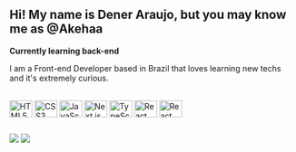 ## Hi! My name is Dener Araujo, but you may know me as @Akehaa
**Currently learning back-end**

I am a Front-end Developer based in Brazil
that loves learning new techs and it's extremely curious.



<div style="display: inline_block"><br>
  <img align="center" alt="HTML5" height="30" width="40" src="https://cdn.jsdelivr.net/gh/devicons/devicon/icons/html5/html5-original.svg">
  <img align="center" alt="CSS3" height="30" width="40" src="https://cdn.jsdelivr.net/gh/devicons/devicon/icons/css3/css3-original.svg">
  <img align="center" alt="JavaScript" height="30" width="40" src="https://cdn.jsdelivr.net/gh/devicons/devicon/icons/javascript/javascript-original.svg">
  <img align="center" alt="Next.js" height="30" width="40" src="https://cdn.jsdelivr.net/gh/devicons/devicon/icons/nextjs/nextjs-original.svg" />
  <img align="center" alt="TypeScript" height="30" width="40" src="https://cdn.jsdelivr.net/gh/devicons/devicon/icons/typescript/typescript-original.svg">
  <img align="center" alt="React" height="30" width="40" src="https://cdn.jsdelivr.net/gh/devicons/devicon/icons/react/react-original.svg">
    <img align="center" alt="React" height="30" width="40" src="https://cdn.jsdelivr.net/gh/devicons/devicon/icons/tailwindcss/tailwindcss-plain.svg">
</div>
  
  ##
 
<div>
  <a href="https://www.linkedin.com/in/akehaa/" target="_blank"><img src="https://img.shields.io/badge/-LinkedIn-%230077B5?style=for-the-badge&logo=linkedin&logoColor=white"></a>
  <a href = "mailto:akehaa.dev@gmail.com"><img src="https://img.shields.io/badge/-Gmail-%23333?style=for-the-badge&logo=gmail&logoColor=white"></a>
</div>
